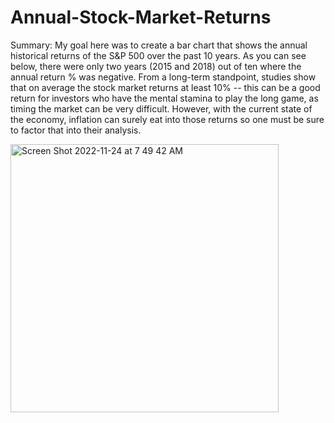 # Annual-Stock-Market-Returns

Summary: My goal here was to create a bar chart that shows the annual historical returns of the S&P 500 over the past 10 years. As you can see below, there were only two years (2015 and 2018) out of ten where the annual return % was negative. From a long-term standpoint, studies show that on average the stock market returns at least 10% -- this can be a good return for investors who have the mental stamina to play the long game, as timing the market can be very difficult. However, with the current state of the economy, inflation can surely eat into those returns so one must be sure to factor that into their analysis.

<img width="429" alt="Screen Shot 2022-11-24 at 7 49 42 AM" src="https://user-images.githubusercontent.com/118031922/203789194-3125c588-7201-44f4-a9c6-47a4bacdef99.png">
